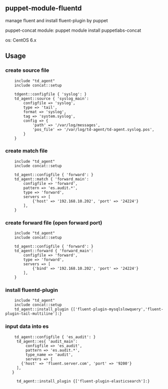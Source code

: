 ## puppet-module-fluentd

manage fluent and install fluent-plugin by puppet

puppet-concat module: puppet module install puppetlabs-concat

os: CentOS 6.x
      
## Usage

### create source file
``` 
    include "td_agent"
    include concat::setup

    tdgent::configfile { 'syslog': }
    td_agent::source { 'syslog_main': 
        configfile => 'syslog',
        type => 'tail',
        format => 'syslog',
        tag => 'system.syslog',
        config => {
            'path' => '/var/log/messages',
            'pos_file' => '/var/log/td-agent/td-agent.syslog.pos',
        }
    }
```

### create match file
```
    include "td_agent"
    include concat::setup

    td_agent::configfile { 'forward': }
    td_agent::match { 'forward_main': 
        configfile => 'forward',
        pattern => 'es.audit.*',
        type => 'forward',
        servers => [
            {'host' => '192.168.10.202', 'port' => '24224'}
        ],
    }
```

### create forward file (open forward port)
```
    include "td_agent"
    include concat::setup

    td_agent::configfile { 'forward': }
    td_agent::forward { 'forward_main': 
        configfile => 'forward',
        type => 'forward',
        servers => [
            {'bind' => '192.168.10.202', 'port' => '24224'}
        ],
    }
```

### install fluentd-plugin
```
    include "td_agent"
    include concat::setup
    td_agent::install_plugin {['fluent-plugin-mysqlslowquery','fluent-plugin-tail-multiline']:}
```

### input data into es
```
    td_agent::configfile { 'es_audit': }
     td_agent::es{ 'audit_main':
         configfile => 'es_audit',
         pattern => 'es.audit.*',
         type_name => 'audit',
         servers => [
       {'host' => 'fluent.server.com', 'port' => '9200'}
     ],
   }
 
     td_agent::install_plugin {['fluent-plugin-elasticsearch']:}
```
